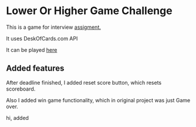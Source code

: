 <!-- readme.md -->
# Lower Or Higher Game Challenge

This is a game for interview [assigment.](./challenge.md)

It uses DeskOfCards.com API

It can be played [here](https://lower-higher-web-monkey.netlify.app/) 

## ################################################################
## Added features

After deadline finished, I added reset score button,
which resets scoreboard. 

Also I added win game functionality, which in original project was just Game over.


hi, added
